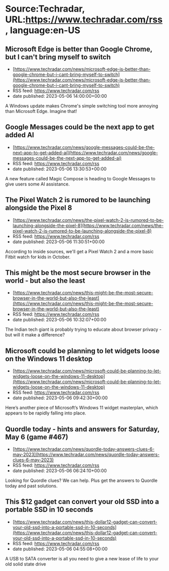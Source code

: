 # Source:Techradar, URL:https://www.techradar.com/rss, language:en-US

## Microsoft Edge is better than Google Chrome, but I can't bring myself to switch
 - [https://www.techradar.com/news/microsoft-edge-is-better-than-google-chrome-but-i-cant-bring-myself-to-switch](https://www.techradar.com/news/microsoft-edge-is-better-than-google-chrome-but-i-cant-bring-myself-to-switch)
 - RSS feed: https://www.techradar.com/rss
 - date published: 2023-05-06 14:00:00+00:00

A Windows update makes Chrome's simple switching tool more annoying than Microsoft Edge. Imagine that!

## Google Messages could be the next app to get added AI
 - [https://www.techradar.com/news/google-messages-could-be-the-next-app-to-get-added-ai](https://www.techradar.com/news/google-messages-could-be-the-next-app-to-get-added-ai)
 - RSS feed: https://www.techradar.com/rss
 - date published: 2023-05-06 13:30:53+00:00

A new feature called Magic Compose is heading to Google Messages to give users some AI assistance.

## The Pixel Watch 2 is rumored to be launching alongside the Pixel 8
 - [https://www.techradar.com/news/the-pixel-watch-2-is-rumored-to-be-launching-alongside-the-pixel-8](https://www.techradar.com/news/the-pixel-watch-2-is-rumored-to-be-launching-alongside-the-pixel-8)
 - RSS feed: https://www.techradar.com/rss
 - date published: 2023-05-06 11:30:51+00:00

According to inside sources, we'll get a Pixel Watch 2 and a more basic Fitbit watch for kids in October.

## This might be the most secure browser in the world - but also the least
 - [https://www.techradar.com/news/this-might-be-the-most-secure-browser-in-the-world-but-also-the-least](https://www.techradar.com/news/this-might-be-the-most-secure-browser-in-the-world-but-also-the-least)
 - RSS feed: https://www.techradar.com/rss
 - date published: 2023-05-06 10:32:07+00:00

The Indian tech giant is probably trying to educate about browser privacy - but will it make a difference?

## Microsoft could be planning to let widgets loose on the Windows 11 desktop
 - [https://www.techradar.com/news/microsoft-could-be-planning-to-let-widgets-loose-on-the-windows-11-desktop](https://www.techradar.com/news/microsoft-could-be-planning-to-let-widgets-loose-on-the-windows-11-desktop)
 - RSS feed: https://www.techradar.com/rss
 - date published: 2023-05-06 09:42:30+00:00

Here’s another piece of Microsoft’s Windows 11 widget masterplan, which appears to be rapidly falling into place.

## Quordle today - hints and answers for Saturday, May 6 (game #467)
 - [https://www.techradar.com/news/quordle-today-answers-clues-6-may-2023](https://www.techradar.com/news/quordle-today-answers-clues-6-may-2023)
 - RSS feed: https://www.techradar.com/rss
 - date published: 2023-05-06 06:24:10+00:00

Looking for Quordle clues? We can help. Plus get the answers to Quordle today and past solutions.

## This $12 gadget can convert your old SSD into a portable SSD in 10 seconds
 - [https://www.techradar.com/news/this-dollar12-gadget-can-convert-your-old-ssd-into-a-portable-ssd-in-10-seconds](https://www.techradar.com/news/this-dollar12-gadget-can-convert-your-old-ssd-into-a-portable-ssd-in-10-seconds)
 - RSS feed: https://www.techradar.com/rss
 - date published: 2023-05-06 04:55:08+00:00

A USB to SATA converter is all you need to give a new lease of life to your old solid state drive

